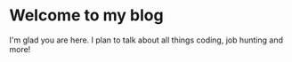 # Welcome to my blog

I'm glad you are here. I plan to talk about all things coding, job hunting and more! 
